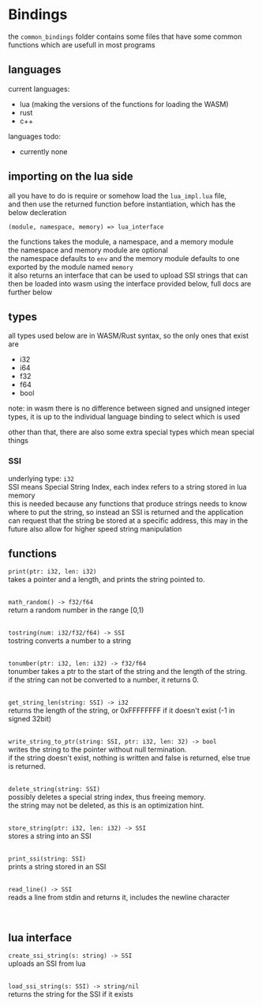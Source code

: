 # Bindings
the `common_bindings` folder contains some files that have some common functions which are usefull in most programs

## languages

current languages:
 - lua (making the versions of the functions for loading the WASM)
 - rust
 - c++

languages todo:
 - currently none

## importing on the lua side
all you have to do is require or somehow load the `lua_impl.lua` file,  
and then use the returned function before instantiation, which has the below decleration  
```
(module, namespace, memory) => lua_interface
```
the functions takes the module, a namespace, and a memory module  
the namespace and memory module are optional  
the namespace defaults to `env` and the memory module defaults to one exported by the module named `memory`  
it also returns an interface that can be used to upload SSI strings that can then be loaded into wasm using the interface provided below, full docs are further below

## types

all types used below are in WASM/Rust syntax, so the only ones that exist are  
 - i32
 - i64
 - f32
 - f64
 - bool

note: in wasm there is no difference between signed and unsigned integer types, it is up to the individual language binding to select which is used

other than that, there are also some extra special types which mean special things  
### SSI
underlying type: `i32`  
SSI means Special String Index, each index refers to a string stored in lua memory  
this is needed because any functions that produce strings needs to know where to put the string, so instead an SSI is returned and the application can request that the string be stored at a specific address, this may in the future also allow for higher speed string manipulation

## functions
`print(ptr: i32, len: i32)`  
takes a pointer and a length, and prints the string pointed to.

&nbsp;  
`math_random() -> f32/f64`  
return a random number in the range \[0,1)

&nbsp;  
`tostring(num: i32/f32/f64) -> SSI`  
tostring converts a number to a string

&nbsp;  
`tonumber(ptr: i32, len: i32) -> f32/f64`  
tonumber takes a ptr to the start of the string and the length of the string.  
if the string can not be converted to a number, it returns 0.

&nbsp;  
`get_string_len(string: SSI) -> i32`  
returns the length of the string, or 0xFFFFFFFF if it doesn't exist (-1 in signed 32bit)

&nbsp;  
`write_string_to_ptr(string: SSI, ptr: i32, len: 32) -> bool`  
writes the string to the pointer without null termination.  
if the string doesn't exist, nothing is written and false is returned, else true is returned.

&nbsp;  
`delete_string(string: SSI)`   
possibly deletes a special string index, thus freeing memory.  
the string may not be deleted, as this is an optimization hint.

&nbsp;  
`store_string(ptr: i32, len: i32) -> SSI`  
stores a string into an SSI

&nbsp;  
`print_ssi(string: SSI)`  
prints a string stored in an SSI

&nbsp;  
`read_line() -> SSI`  
reads a line from stdin and returns it, includes the newline character

&nbsp;
## lua interface
`create_ssi_string(s: string) -> SSI`  
uploads an SSI from lua

&nbsp;  
`load_ssi_string(s: SSI) -> string/nil`  
returns the string for the SSI if it exists